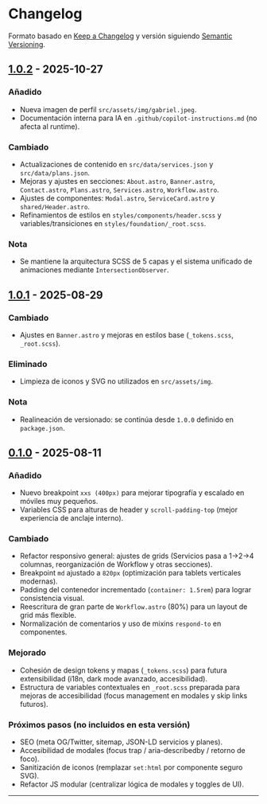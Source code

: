 # Changelog

Formato basado en [Keep a Changelog](https://keepachangelog.com/es-ES/1.1.0/) y versión siguiendo [Semantic Versioning](https://semver.org/lang/es/).

## [1.0.2] - 2025-10-27
### Añadido
- Nueva imagen de perfil `src/assets/img/gabriel.jpeg`.
- Documentación interna para IA en `.github/copilot-instructions.md` (no afecta al runtime).

### Cambiado
- Actualizaciones de contenido en `src/data/services.json` y `src/data/plans.json`.
- Mejoras y ajustes en secciones: `About.astro`, `Banner.astro`, `Contact.astro`, `Plans.astro`, `Services.astro`, `Workflow.astro`.
- Ajustes de componentes: `Modal.astro`, `ServiceCard.astro` y `shared/Header.astro`.
- Refinamientos de estilos en `styles/components/header.scss` y variables/transiciones en `styles/foundation/_root.scss`.

### Nota
- Se mantiene la arquitectura SCSS de 5 capas y el sistema unificado de animaciones mediante `IntersectionObserver`.

## [1.0.1] - 2025-08-29
### Cambiado
- Ajustes en `Banner.astro` y mejoras en estilos base (`_tokens.scss`, `_root.scss`).

### Eliminado
- Limpieza de iconos y SVG no utilizados en `src/assets/img`.

### Nota
- Realineación de versionado: se continúa desde `1.0.0` definido en `package.json`.

## [0.1.0] - 2025-08-11
### Añadido
- Nuevo breakpoint `xxs (400px)` para mejorar tipografía y escalado en móviles muy pequeños.
- Variables CSS para alturas de header y `scroll-padding-top` (mejor experiencia de anclaje interno).

### Cambiado
- Refactor responsivo general: ajustes de grids (Servicios pasa a 1→2→4 columnas, reorganización de Workflow y otras secciones).
- Breakpoint `md` ajustado a `820px` (optimización para tablets verticales modernas).
- Padding del contenedor incrementado (`container: 1.5rem`) para lograr consistencia visual.
- Reescritura de gran parte de `Workflow.astro` (80%) para un layout de grid más flexible.
- Normalización de comentarios y uso de mixins `respond-to` en componentes.

### Mejorado
- Cohesión de design tokens y mapas (`_tokens.scss`) para futura extensibilidad (i18n, dark mode avanzado, accesibilidad).
- Estructura de variables contextuales en `_root.scss` preparada para mejoras de accesibilidad (focus management en modales y skip links futuros).

### Próximos pasos (no incluidos en esta versión)
- SEO (meta OG/Twitter, sitemap, JSON-LD servicios y planes).
- Accesibilidad de modales (focus trap / aria-describedby / retorno de foco).
- Sanitización de iconos (remplazar `set:html` por componente seguro SVG).
- Refactor JS modular (centralizar lógica de modales y toggles de UI).

---

[1.0.1]: https://github.com/GabrielZavando/WebAgenciaAstro/releases/tag/v1.0.1
[1.0.2]: https://github.com/GabrielZavando/WebAgenciaAstro/releases/tag/v1.0.2
[0.1.0]: https://github.com/GabrielZavando/WebAgenciaAstro/releases/tag/v0.1.0
